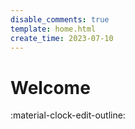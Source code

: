```yaml
---
disable_comments: true
template: home.html
create_time: 2023-07-10
---
```


# Welcome

:material-clock-edit-outline:

<div style="height: 150vh"></div>